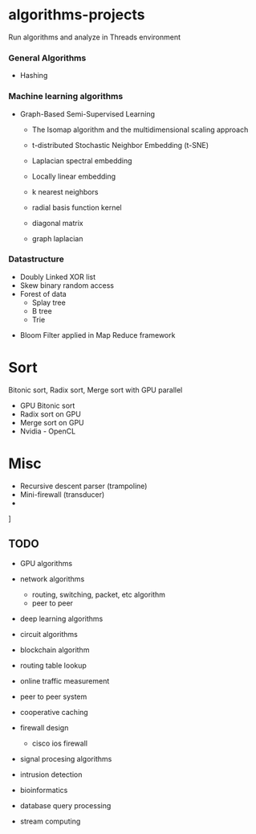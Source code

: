 # algorithms-projects
Run algorithms and analyze in Threads environment 
### General Algorithms
+ Hashing 


### Machine learning algorithms 
- Graph-Based Semi-Supervised Learning 
    - The Isomap algorithm and the multidimensional scaling approach
    - t-distributed Stochastic Neighbor Embedding (t-SNE) 
    - Laplacian spectral embedding
    - Locally linear embedding 

    - k nearest neighbors
    - radial basis function kernel 

    - diagonal matrix 
    - graph laplacian 
    

### Datastructure 
+ Doubly Linked XOR list 
+ Skew binary random access 
+ Forest of data 
    + Splay tree 
    + B tree 
    + Trie 
- Bloom Filter applied in Map Reduce framework 

# Sort
Bitonic sort, Radix sort, Merge sort with GPU parallel 
+ GPU Bitonic sort  
+ Radix sort on GPU 
+ Merge sort on GPU 
+ Nvidia - OpenCL 


# Misc
+ Recursive descent parser (trampoline)
+ Mini-firewall (transducer)
+ 

]



## TODO 

- GPU algorithms 
- network algorithms
    - routing, switching, packet, etc algorithm 
    - peer to peer 
- deep learning algorithms 
- circuit algorithms 
- blockchain algorithm 
- routing table lookup 
- online traffic measurement 
- peer to peer system 
- cooperative caching 
- firewall design 
    - cisco ios firewall 
- signal procesing algorithms 

- intrusion detection 
- bioinformatics 
- database query processing 
- stream computing 
